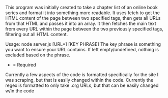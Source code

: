 This program was initially created to take a chapter list of an online book series and format it into something more readable. 
It uses fetch to get the HTML content of the page between two specified tags, then gets all URLs from that HTML and passes it into an array.
It then fetches the main text from every URL within the page between the two previously specified tags, filtering out all HTML content. 


Usage: node server.js  [URL*] [KEY PHRASE] 
 The key phrase is something you want to ensure your URL contains. If left empty/undefined, nothing is excluded based on the phrase.
 * = Required

Currently a few aspects of the code is formatted specifically for the site I was scraping, but that is easily changed within the code. 
Currently the regex is formatted to only take .org URLs, but that can be easily changed w/in the code
